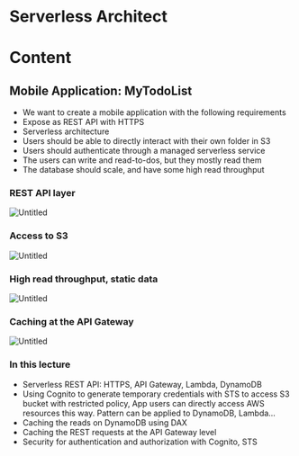 # Serverless Architect

# Content

## Mobile Application: MyTodoList

- We want to create a mobile application with the following requirements
- Expose as REST API with HTTPS
- Serverless architecture
- Users should be able to directly interact with their own folder in S3
- Users should authenticate through a managed serverless service
- The users can write and read-to-dos, but they mostly read them
- The database should scale, and have some high read throughput

### REST API layer

![Untitled](https://s3-us-west-2.amazonaws.com/secure.notion-static.com/f221b7ca-9c2e-4688-84e1-f423aa6c02f6/Untitled.png)

### Access to S3

![Untitled](https://s3-us-west-2.amazonaws.com/secure.notion-static.com/13ba926d-b647-480a-9202-48babe87b3d9/Untitled.png)

### High read throughput, static data

![Untitled](https://s3-us-west-2.amazonaws.com/secure.notion-static.com/f1cfcd25-464b-4c7e-aa54-d99d721f4050/Untitled.png)

### Caching at the API Gateway

![Untitled](https://s3-us-west-2.amazonaws.com/secure.notion-static.com/7dc5edbb-0160-413f-b916-419755bb93ef/Untitled.png)

### In this lecture

- Serverless REST API: HTTPS, API Gateway, Lambda, DynamoDB
- Using Cognito to generate temporary credentials with STS to access S3 bucket with restricted policy, App users can directly access AWS resources this way. Pattern can be applied to DynamoDB, Lambda…
- Caching the reads on DynamoDB using DAX
- Caching the REST requests at the API Gateway level
- Security for authentication and authorization with Cognito, STS